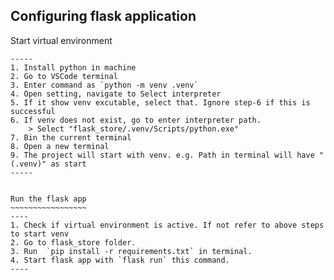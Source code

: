 Configuring flask application
----------------------------

Start virtual environment
~~~~~~~~~~~~~~~~~~~~~~~~~
-----
1. Install python in machine
2. Go to VSCode terminal
3. Enter command as `python -m venv .venv`
4. Open setting, navigate to Select interpreter
5. If it show venv excutable, select that. Ignore step-6 if this is successful
6. If venv does not exist, go to enter interpreter path.
    > Select "flask_store/.venv/Scripts/python.exe"
7. Bin the current terminal 
8. Open a new terminal 
9. The project will start with venv. e.g. Path in terminal will have "(.venv)" as start
-----


Run the flask app
~~~~~~~~~~~~~~~~~
----
1. Check if virtual environment is active. If not refer to above steps to start venv
2. Go to flask_store folder.
3. Run  `pip install -r requirements.txt` in terminal.
4. Start flask app with `flask run` this command.
----
